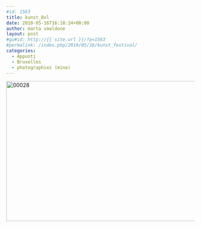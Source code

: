 ```yaml
---
#id: 1563
title: kunst_Bxl
date: 2010-05-16T16:18:24+00:00
author: marta smaldone
layout: post
#gu#id: http://{{ site.url }}/?p=1563
#permalink: /index.php/2010/05/16/kunst_festival/
categories:
  - Appunti
  - Bruxelles
  - photographies (mine)
---
```

<img class="aligncenter size-full wp-image-3623" src="{{ site.url }}/images/uploads/2010/05/00028-1.jpg" alt="00028" width="567" height="374" srcset="{{ site.url }}/images/uploads/2010/05/00028-1.jpg 567w, {{ site.url }}/images/uploads/2010/05/00028-1-300x198.jpg 300w" sizes="(max-width: 567px) 100vw, 567px" />